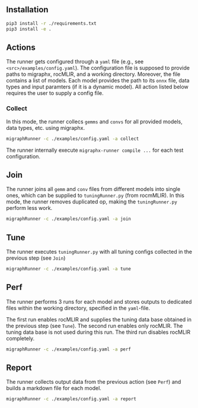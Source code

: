 ## Installation

```bash
pip3 install -r ./requirements.txt
pip3 install -e .
```


## Actions

The runner gets configured through a `yaml` file (e.g., see `<src>/examples/config.yaml`). The configuration file is supposed to provide
paths to migraphx, rocMLIR, and a working directory. Moreover, the file contains a list of models. Each model provides the path
to its `onnx` file, data types and input paramters (if it is a dynamic model). All action listed below requires the user
to supply a config file.

### Collect

In this mode, the runner collecs `gemms` and `convs` for all provided models, data types, etc. using migraphx.

```bash
migraphRunner -c ./examples/config.yaml -a collect
```

The runner internally execute `migraphx-runner compile ...` for each test configuration.


## Join

The runner joins all `gemm` and `conv` files from different models into single ones, which can be supplied to `tuningRunner.py` (from rocmMLIR).
In this mode, the runner removes duplicated op, making the `tuningRunner.py` perform less work.

```bash
migraphRunner -c ./examples/config.yaml -a join
```

## Tune

The runner executes `tuningRunner.py` with all tuning configs collected in the previous step (see `Join`)

```bash
migraphRunner -c ./examples/config.yaml -a tune
```

## Perf

The runner performs 3 runs for each model and stores outputs to dedicated files within the working directory, specified in the `yaml`-file.

The first run enables rocMLIR and supplies the tuning data base obtained in the previous step (see `Tune`). The second run enables only rocMLIR. The tuning data base is not used during this run. The third run disables rocMLIR completely.

```bash
migraphRunner -c ./examples/config.yaml -a perf
```

## Report

The runner collects output data from the previous action (see `Perf`) and builds a markdown file for each model.

```bash
migraphRunner -c ./examples/config.yaml -a report
```